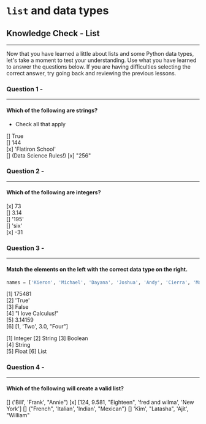# `list` and data types

## Knowledge Check - List

***

Now that you have learned a little about lists and some Python data types, let's take a moment to test your understanding. Use what you have learned to answer the questions below.  If you are having difficulties selecting the correct answer, try going back and reviewing the previous lessons.


### Question 1 - 
***
#### Which of the following are strings?

 - Check all that apply

[] True  
[] 144  
[x] 'Flatiron School'  
[] (Data Science Rules!) 
[x] "256"   


### Question 2 - 
***
#### Which of the following are integers?

[x] 73  
[] 3.14  
[] '195'  
[] 'six'  
[x] -31  
 

### Question 3 - 
***
#### Match the elements on the left with the correct data type on the right.

```python
names = ['Kieron', 'Michael', 'Dayana', 'Joshua', 'Andy', 'Cierra', 'Mathew']
```

[1] 175481  
[2] 'True'  
[3] False  
[4] "I love Calculus!"  
[5] 3.14159  
[6] [1, 'Two', 3.0, "Four"]  

[1] Integer 
[2] String 
[3] Boolean  
[4] String  
[5] Float 
[6] List  

### Question 4 -
***
#### Which of the following will create a valid list?

[] ('Bill', 'Frank', "Annie")
[x] [124, 9.581, "Eighteen", 'fred and wilma', 'New York']
[] {"French", 'Italian', 'Indian', "Mexican"}
[] 'Kim', "Latasha", 'Ajit', "William"
 

